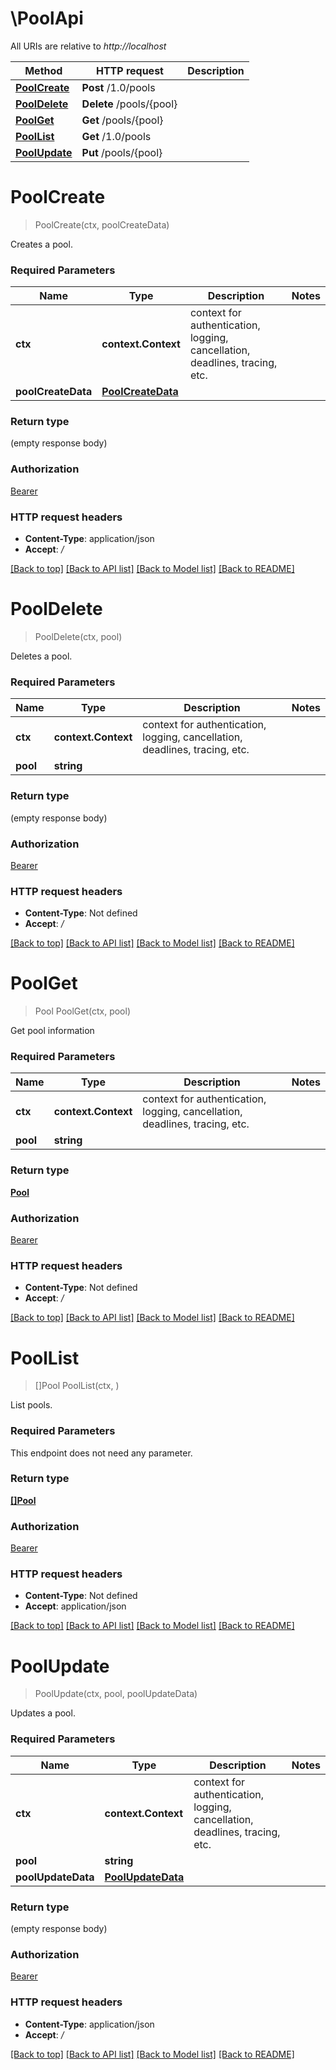# \PoolApi

All URIs are relative to *http://localhost*

Method | HTTP request | Description
------------- | ------------- | -------------
[**PoolCreate**](PoolApi.md#PoolCreate) | **Post** /1.0/pools | 
[**PoolDelete**](PoolApi.md#PoolDelete) | **Delete** /pools/{pool} | 
[**PoolGet**](PoolApi.md#PoolGet) | **Get** /pools/{pool} | 
[**PoolList**](PoolApi.md#PoolList) | **Get** /1.0/pools | 
[**PoolUpdate**](PoolApi.md#PoolUpdate) | **Put** /pools/{pool} | 


# **PoolCreate**
> PoolCreate(ctx, poolCreateData)


Creates a pool.

### Required Parameters

Name | Type | Description  | Notes
------------- | ------------- | ------------- | -------------
 **ctx** | **context.Context** | context for authentication, logging, cancellation, deadlines, tracing, etc.
  **poolCreateData** | [**PoolCreateData**](PoolCreateData.md)|  | 

### Return type

 (empty response body)

### Authorization

[Bearer](../README.md#Bearer)

### HTTP request headers

 - **Content-Type**: application/json
 - **Accept**: */*

[[Back to top]](#) [[Back to API list]](../README.md#documentation-for-api-endpoints) [[Back to Model list]](../README.md#documentation-for-models) [[Back to README]](../README.md)

# **PoolDelete**
> PoolDelete(ctx, pool)


Deletes a pool.

### Required Parameters

Name | Type | Description  | Notes
------------- | ------------- | ------------- | -------------
 **ctx** | **context.Context** | context for authentication, logging, cancellation, deadlines, tracing, etc.
  **pool** | **string**|  | 

### Return type

 (empty response body)

### Authorization

[Bearer](../README.md#Bearer)

### HTTP request headers

 - **Content-Type**: Not defined
 - **Accept**: */*

[[Back to top]](#) [[Back to API list]](../README.md#documentation-for-api-endpoints) [[Back to Model list]](../README.md#documentation-for-models) [[Back to README]](../README.md)

# **PoolGet**
> Pool PoolGet(ctx, pool)


Get pool information

### Required Parameters

Name | Type | Description  | Notes
------------- | ------------- | ------------- | -------------
 **ctx** | **context.Context** | context for authentication, logging, cancellation, deadlines, tracing, etc.
  **pool** | **string**|  | 

### Return type

[**Pool**](Pool.md)

### Authorization

[Bearer](../README.md#Bearer)

### HTTP request headers

 - **Content-Type**: Not defined
 - **Accept**: */*

[[Back to top]](#) [[Back to API list]](../README.md#documentation-for-api-endpoints) [[Back to Model list]](../README.md#documentation-for-models) [[Back to README]](../README.md)

# **PoolList**
> []Pool PoolList(ctx, )


List pools.

### Required Parameters
This endpoint does not need any parameter.

### Return type

[**[]Pool**](Pool.md)

### Authorization

[Bearer](../README.md#Bearer)

### HTTP request headers

 - **Content-Type**: Not defined
 - **Accept**: application/json

[[Back to top]](#) [[Back to API list]](../README.md#documentation-for-api-endpoints) [[Back to Model list]](../README.md#documentation-for-models) [[Back to README]](../README.md)

# **PoolUpdate**
> PoolUpdate(ctx, pool, poolUpdateData)


Updates a pool.

### Required Parameters

Name | Type | Description  | Notes
------------- | ------------- | ------------- | -------------
 **ctx** | **context.Context** | context for authentication, logging, cancellation, deadlines, tracing, etc.
  **pool** | **string**|  | 
  **poolUpdateData** | [**PoolUpdateData**](PoolUpdateData.md)|  | 

### Return type

 (empty response body)

### Authorization

[Bearer](../README.md#Bearer)

### HTTP request headers

 - **Content-Type**: application/json
 - **Accept**: */*

[[Back to top]](#) [[Back to API list]](../README.md#documentation-for-api-endpoints) [[Back to Model list]](../README.md#documentation-for-models) [[Back to README]](../README.md)

